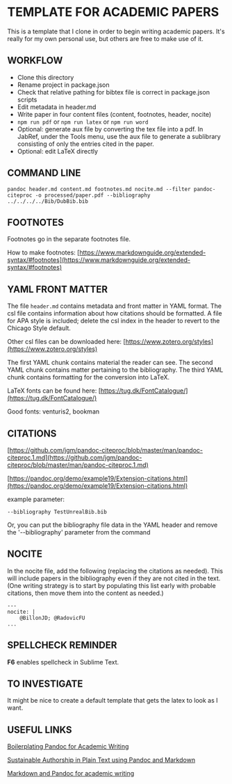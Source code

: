 # TEMPLATE FOR ACADEMIC PAPERS

This is a template that I clone in order to begin writing academic papers.  It's really for my own personal use, but others are free to make use of it.

## WORKFLOW

- Clone this directory
- Rename project in package.json
- Check that relative pathing for bibtex file is correct in package.json scripts
- Edit metadata in header.md
- Write paper in four content files (content, footnotes, header, nocite)
- `npm run pdf` or `npm run latex` or `npm run word`
- Optional: generate aux file by converting the tex file into a pdf.  In JabRef, under the Tools menu, use the aux file to generate a sublibrary consisting of only the entries cited in the paper.
- Optional: edit LaTeX directly


## COMMAND LINE

`pandoc header.md content.md footnotes.md nocite.md --filter pandoc-citeproc -o processed/paper.pdf --bibliography ../../../../Bib/DubBib.bib`


## FOOTNOTES

Footnotes go in the separate footnotes file.

How to make footnotes: [https://www.markdownguide.org/extended-syntax/#footnotes](https://www.markdownguide.org/extended-syntax/#footnotes)


## YAML FRONT MATTER

The file `header.md` contains metadata and front matter in YAML format.  The csl file contains information about how citations should be formatted.  A file for APA style is included; delete the csl index in the header to revert to the Chicago Style default.

Other csl files can be downloaded here: [https://www.zotero.org/styles](https://www.zotero.org/styles)

The first YAML chunk contains material the reader can see.  The second YAML chunk contains matter pertaining to the bibliography.  The third YAML chunk contains formatting for the conversion into LaTeX.

LaTeX fonts can be found here: [https://tug.dk/FontCatalogue/](https://tug.dk/FontCatalogue/)

Good fonts: venturis2, bookman



## CITATIONS

[https://github.com/jgm/pandoc-citeproc/blob/master/man/pandoc-citeproc.1.md](https://github.com/jgm/pandoc-citeproc/blob/master/man/pandoc-citeproc.1.md)

[https://pandoc.org/demo/example19/Extension-citations.html](https://pandoc.org/demo/example19/Extension-citations.html)

example parameter: 

`--bibliography TestUnrealBib.bib`

Or, you can put the bibliography file data in the YAML header and remove the '--bibliography' parameter from the command



## NOCITE

In the nocite file, add the following (replacing the citations as needed). This will include papers in the bibliography even if they are not cited in the text.  (One writing strategy is to start by populating this list early with probable citations, then move them into the content as needed.)


```
---
nocite: |
	@BillonJD; @RadovicFU
...
```

## SPELLCHECK REMINDER

**F6** enables spellcheck in Sublime Text.


## TO INVESTIGATE

It might be nice to create a default template that gets the latex to look as I want.


## USEFUL LINKS

[Boilerplating Pandoc for Academic Writing](https://www.soimort.org/notes/161117/)

[Sustainable Authorship in Plain Text using Pandoc and Markdown](https://programminghistorian.org/en/lessons/sustainable-authorship-in-plain-text-using-pandoc-and-markdown)

[Markdown and Pandoc for academic writing](http://arthurcgusmao.com/academia/2018/01/27/markdown-pandoc.html)